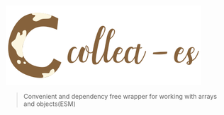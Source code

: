 ![img](../collect.svg)

> Convenient and dependency free wrapper for working with arrays and objects(ESM)
